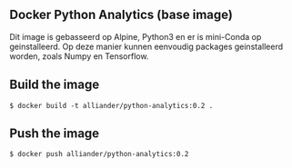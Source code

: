 ## Docker Python Analytics (base image)

Dit image is gebasseerd op Alpine, Python3 en er is mini-Conda op geinstalleerd. Op
deze manier kunnen eenvoudig packages geinstalleerd worden, zoals Numpy en Tensorflow.

## Build the image
```console
$ docker build -t alliander/python-analytics:0.2 .
```

## Push the image
```console
$ docker push alliander/python-analytics:0.2
```
